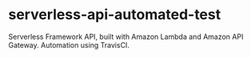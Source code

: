 # serverless-api-automated-test
Serverless Framework API, built with Amazon Lambda and Amazon API Gateway. Automation using TravisCI.